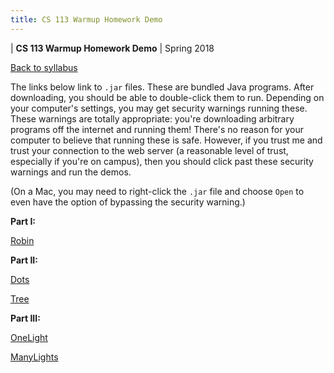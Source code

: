 ```yaml
---
title: CS 113 Warmup Homework Demo
---
```


<div id="header">

| **CS 113 Warmup Homework Demo**
| Spring 2018

</div>

<div id="linkback">

[Back to syllabus](../syllabus.html)

</div>

The links below link to `.jar` files. These are bundled Java programs. After
downloading, you should be able to double-click them to run. Depending on
your computer's settings, you may get security warnings running these.
These warnings are totally appropriate: you're downloading arbitrary programs
off the internet and running them! There's no reason for your computer to
believe that running these is safe. However, if you trust me and trust
your connection to the web server (a reasonable level of trust, especially
if you're on campus), then you should click past these security warnings
and run the demos.

(On a Mac, you may need to right-click the `.jar` file and choose `Open`
to even have the option of bypassing the security warning.)

<div id="demo">

**Part I:**

[Robin](robin.jar)

**Part II:**

[Dots](dots.jar)

[Tree](tree.jar)

**Part III:**

[OneLight](one-light.jar)

[ManyLights](many-lights.jar)

</div>
